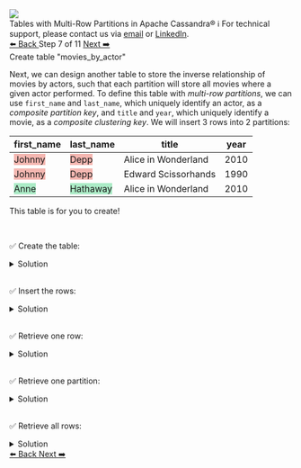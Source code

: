 <!-- TOP -->
<div class="top">
  <img src="https://datastax-academy.github.io/katapod-shared-assets/images/ds-academy-logo.svg" />
  <div class="scenario-title-section">
    <span class="scenario-title">Tables with Multi-Row Partitions in Apache Cassandra®</span>
    <span class="scenario-subtitle">ℹ️ For technical support, please contact us via <a href="mailto:aleksandr.volochnev@datastax.com">email</a> or <a href="https://dtsx.io/aleks">LinkedIn</a>.</span>
  </div>
</div>

<!-- NAVIGATION -->
<div id="navigation-top" class="navigation-top">
 <a href='command:katapod.loadPage?[{"step":"step6-astra"}]'
   class="btn btn-dark navigation-top-left">⬅️ Back
 </a>
<span class="step-count"> Step 7 of 11</span>
 <a href='command:katapod.loadPage?[{"step":"step8-astra"}]'
    class="btn btn-dark navigation-top-right">Next ➡️
  </a>
</div>

<!-- CONTENT -->

<div class="step-title">Create table "movies_by_actor"</div>

Next, we can design another table to store the inverse relationship of movies by actors, 
such that each partition will store all movies where a given actor performed. To define 
this table with *multi-row partitions*, we can use `first_name` and `last_name`, which uniquely identify an actor,
as a *composite partition key*, and `title` and `year`, which uniquely identify a movie, as a *composite clustering key*.
We will insert 3 rows into 2 partitions:

| first_name | last_name | title               | year |
|------------|-----------|---------------------|------|
|     <span style="background-color:#F5B7B1">Johnny</span> |  <span style="background-color:#F5B7B1">    Depp</span> | Alice in Wonderland | 2010 |
|     <span style="background-color:#F5B7B1">Johnny</span> |  <span style="background-color:#F5B7B1">    Depp</span> | Edward Scissorhands | 1990 |
|     <span style="background-color:#ABEBC6">  Anne</span> |  <span style="background-color:#ABEBC6">Hathaway</span> | Alice in Wonderland | 2010 |

This table is for you to create!

<br/>

✅ Create the table:
<details>
  <summary>Solution</summary>

```
CREATE TABLE IF NOT EXISTS movies_by_actor (
  first_name TEXT,
  last_name TEXT,
  title TEXT,
  year INT,  
  PRIMARY KEY ((first_name, last_name), title, year)
);
```

</details>

<br/>

✅ Insert the rows:
<details>
  <summary>Solution</summary>

```
INSERT INTO movies_by_actor (first_name, last_name, title, year)  
VALUES ('Johnny', 'Depp', 'Alice in Wonderland', 2010);
INSERT INTO movies_by_actor (first_name, last_name, title, year)   
VALUES ('Johnny', 'Depp', 'Edward Scissorhands', 1990);
INSERT INTO movies_by_actor (first_name, last_name, title, year)
VALUES ('Anne', 'Hathaway', 'Alice in Wonderland', 2010);
```

</details>

<br/>

✅ Retrieve one row:
<details>
  <summary>Solution</summary>

```
SELECT * FROM movies_by_actor
WHERE first_name = 'Johnny'
  AND last_name = 'Depp'
  AND title = 'Alice in Wonderland'
  AND year = 2010;
```

</details>

<br/>

✅ Retrieve one partition:
<details>
  <summary>Solution</summary>

```
SELECT * FROM movies_by_actor
WHERE first_name = 'Johnny'
  AND last_name = 'Depp';
```

</details>

<br/>

✅ Retrieve all rows:
<details>
  <summary>Solution</summary>

```
SELECT * FROM movies_by_actor;
```

</details>

<!-- NAVIGATION -->
<div id="navigation-bottom" class="navigation-bottom">
 <a href='command:katapod.loadPage?[{"step":"step6-astra"}]'
   class="btn btn-dark navigation-bottom-left">⬅️ Back
 </a>
 <a href='command:katapod.loadPage?[{"step":"step8-astra"}]'
    class="btn btn-dark navigation-bottom-right">Next ➡️
  </a>
</div>

